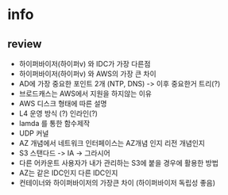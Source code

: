 # info

## review

* 하이퍼바이저(하이퍼v) 와 IDC가 가장 다른점
* 하이퍼바이저(하이퍼v) 와 AWS의 가장 큰 차이
* AD에 가장 중요한 포인트 2개 (NTP, DNS) -> 이후 중요한거 트리(?)
* 브로드캐스는 AWS에서 지원을 하지않는 이유
* AWS 디스크 형태에 따른 설명
* L4 운영 방식 (?) 인라인(?)
* lamda 를 통한 함수제작
* UDP 커널
* AZ 개념에서 네트워크 인터페이스는 AZ개념 인지 리전 개념인지
* S3 스탠다드 -> IA -> 그라시어
* 다른 어카운트 사용자가 내가 관리하는 S3에 붙을 경우에 활용한 방법
* AZ는 같은 IDC인지 다른 IDC인지
* 컨테이너와 하이퍼바이저의 가장큰 차이 (하이퍼바이저 독립성 좋음)